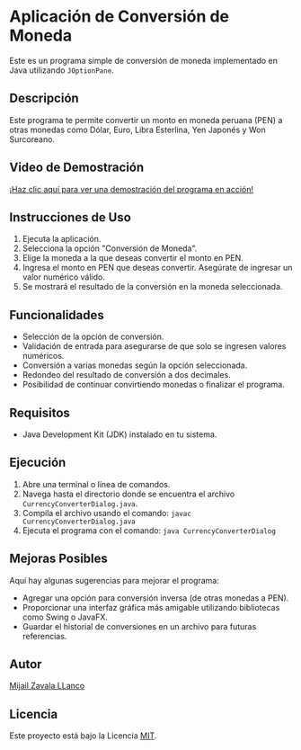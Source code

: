 # Aplicación de Conversión de Moneda

Este es un programa simple de conversión de moneda implementado en Java utilizando `JOptionPane`.

## Descripción

Este programa te permite convertir un monto en moneda peruana (PEN) a otras monedas como Dólar, Euro, Libra Esterlina, Yen Japonés y Won Surcoreano.

## Video de Demostración

[¡Haz clic aquí para ver una demostración del programa en acción!](https://www.linkedin.com/posts/mideza22_programaciaejn-java-desarrollodesoftware-activity-7100263101320589312-OK4y?utm_source=share&utm_medium=member_desktop)

## Instrucciones de Uso

1. Ejecuta la aplicación.
2. Selecciona la opción "Conversión de Moneda".
3. Elige la moneda a la que deseas convertir el monto en PEN.
4. Ingresa el monto en PEN que deseas convertir. Asegúrate de ingresar un valor numérico válido.
5. Se mostrará el resultado de la conversión en la moneda seleccionada.

## Funcionalidades

- Selección de la opción de conversión.
- Validación de entrada para asegurarse de que solo se ingresen valores numéricos.
- Conversión a varias monedas según la opción seleccionada.
- Redondeo del resultado de conversión a dos decimales.
- Posibilidad de continuar convirtiendo monedas o finalizar el programa.

## Requisitos

- Java Development Kit (JDK) instalado en tu sistema.

## Ejecución

1. Abre una terminal o línea de comandos.
2. Navega hasta el directorio donde se encuentra el archivo `CurrencyConverterDialog.java`.
3. Compila el archivo usando el comando: `javac CurrencyConverterDialog.java`
4. Ejecuta el programa con el comando: `java CurrencyConverterDialog`

## Mejoras Posibles

Aquí hay algunas sugerencias para mejorar el programa:

- Agregar una opción para conversión inversa (de otras monedas a PEN).
- Proporcionar una interfaz gráfica más amigable utilizando bibliotecas como Swing o JavaFX.
- Guardar el historial de conversiones en un archivo para futuras referencias.

## Autor

[Mijail Zavala LLanco](https://www.linkedin.com/in/mideza22)

## Licencia

Este proyecto está bajo la Licencia [MIT](LICENSE).
